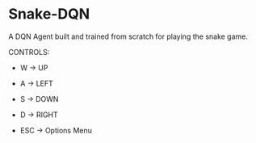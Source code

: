 # Snake-DQN
A DQN Agent built and trained from scratch for playing the snake game.

CONTROLS:
* W -> UP
* A -> LEFT
* S -> DOWN
* D -> RIGHT

* ESC -> Options Menu
